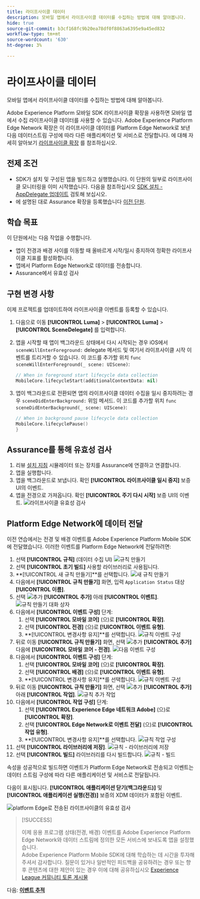 ```yaml
---
title: 라이프사이클 데이터
description: 모바일 앱에서 라이프사이클 데이터를 수집하는 방법에 대해 알아봅니다.
hide: true
source-git-commit: b3cf168fc9b20ea78df0f8863a6395e9a45ed832
workflow-type: tm+mt
source-wordcount: '630'
ht-degree: 3%

---
```


# 라이프사이클 데이터

모바일 앱에서 라이프사이클 데이터를 수집하는 방법에 대해 알아봅니다.

Adobe Experience Platform 모바일 SDK 라이프사이클 확장을 사용하면 모바일 앱에서 수집 라이프사이클 데이터를 사용할 수 있습니다. Adobe Experience Platform Edge Network 확장은 이 라이프사이클 데이터를 Platform Edge Network로 보낸 다음 데이터스트림 구성에 따라 다른 애플리케이션 및 서비스로 전달합니다. 에 대해 자세히 알아보기 [라이프사이클 확장](https://developer.adobe.com/client-sdks/documentation/lifecycle-for-edge-network/) 를 참조하십시오.


## 전제 조건

* SDK가 설치 및 구성된 앱을 빌드하고 실행했습니다. 이 단원의 일부로 라이프사이클 모니터링을 이미 시작했습니다. 다음을 참조하십시오 [SDK 설치 - AppDelegate 업데이트](install-sdks.md#update-appdelegate) 검토해 보십시오.
* 에 설명된 대로 Assurance 확장을 등록했습니다 [이전 단원](install-sdks.md).

## 학습 목표

이 단원에서는 다음 작업을 수행합니다.

<!--
* Add lifecycle field group to the schema.
* -->
* 앱이 전경과 배경 사이를 이동할 때 올바르게 시작/일시 중지하여 정확한 라이프사이클 지표를 활성화합니다.
* 앱에서 Platform Edge Network로 데이터를 전송합니다.
* Assurance에서 유효성 검사

<!--
## Add lifecycle field group to schema

The Consumer Experience Event field group you added in the [previous lesson](create-schema.md) already contains the lifecycle fields, so you can skip this step. If you don't use Consumer Experience Event field group in your own app, you can add the lifecycle fields by doing the following:

1. Navigate to the schema interface as described in the [previous lesson](create-schema.md).
1. Open the **Luma Mobile App Event Schema** schema and select **[!UICONTROL Add]** next to Field groups.
    ![select add](assets/lifecycle-add.png)
1. In the search bar, enter "lifecycle".
1. Select the checkbox next to **[!UICONTROL AEP Mobile Lifecycle Details]**.
1. Select **[!UICONTROL Add field groups]**.
    ![add field group](assets/lifecycle-lifecycle-field-group.png)
1. Select **[!UICONTROL Save]**.
    ![save](assets/lifecycle-lifecycle-save.png)
-->

## 구현 변경 사항

이제 프로젝트를 업데이트하여 라이프사이클 이벤트를 등록할 수 있습니다.

1. 다음으로 이동 **[!UICONTROL Luma]** > **[!UICONTROL Luma]** > **[!UICONTROL SceneDelegate]** 를 입력합니다.

1. 앱을 시작할 때 앱이 백그라운드 상태에서 다시 시작되는 경우 iOS에서 `sceneWillEnterForeground:` delegate 메서드 및 여기서 라이프사이클 시작 이벤트를 트리거할 수 있습니다. 이 코드를 추가할 위치 `func sceneWillEnterForeground(_ scene: UIScene)`:

   ```swift
   // When in foreground start lifecycle data collection
   MobileCore.lifecycleStart(additionalContextData: nil)
   ```

1. 앱이 백그라운드로 전환되면 앱의 라이프사이클 데이터 수집을 일시 중지하려는 경우 `sceneDidEnterBackground:` 위임 메서드. 이 코드를 추가할 위치  `func sceneDidEnterBackground(_ scene: UIScene)`:

   ```swift
   // When in background pause lifecycle data collection
   MobileCore.lifecyclePause()
   }
   ```

## Assurance를 통해 유효성 검사

1. 리뷰 [설치 지침](assurance.md) 시뮬레이터 또는 장치를 Assurance에 연결하고 연결합니다.
1. 앱을 실행합니다.
1. 앱을 백그라운드로 보냅니다. 확인 **[!UICONTROL 라이프사이클 일시 중지]** 보증 UI의 이벤트.
1. 앱을 전경으로 가져옵니다. 확인 **[!UICONTROL 주기 다시 시작]** 보증 UI의 이벤트.
   ![라이프사이클 유효성 검사](assets/lifecycle-lifecycle-assurance.png)


## Platform Edge Network에 데이터 전달

이전 연습에서는 전경 및 배경 이벤트를 Adobe Experience Platform Mobile SDK에 전달했습니다. 이러한 이벤트를 Platform Edge Network에 전달하려면:

1. 선택 **[!UICONTROL 규칙]** (데이터 수집 UI)
   ![규칙 만들기](assets/rule-create.png)
1. 선택 **[!UICONTROL 초기 빌드]** 사용할 라이브러리로 사용됩니다.
1. **[!UICONTROL 새 규칙 만들기]**를 선택합니다.
   ![새 규칙 만들기](assets/rules-create-new.png)
1. 다음에서 **[!UICONTROL 규칙 만들기]** 화면, 입력 `Application Status` 대상 **[!UICONTROL 이름]**.
1. 선택 ![추가](https://spectrum.adobe.com/static/icons/workflow_18/Smock_AddCircle_18_N.svg) **[!UICONTROL 추가]** 아래 **[!UICONTROL 이벤트]**.
   ![규칙 만들기 대화 상자](assets/rule-create-name.png)
1. 다음에서 **[!UICONTROL 이벤트 구성]** 단계:
   1. 선택 **[!UICONTROL 모바일 코어]** (으)로 **[!UICONTROL 확장]**.
   1. 선택 **[!UICONTROL 전경]** (으)로 **[!UICONTROL 이벤트 유형]**.
   1. **[!UICONTROL 변경사항 유지]**를 선택합니다.
      ![규칙 이벤트 구성](assets/rule-event-configuration.png)
1. 뒤로 이동 **[!UICONTROL 규칙 만들기]** 화면, 선택 ![추가](https://spectrum.adobe.com/static/icons/workflow_18/Smock_AddCircle_18_N.svg) **[!UICONTROL 추가]** 다음에 **[!UICONTROL 모바일 코어 - 전경]**.
   ![다음 이벤트 구성](assets/rule-event-configuration-next.png)
1. 다음에서 **[!UICONTROL 이벤트 구성]** 단계:
   1. 선택 **[!UICONTROL 모바일 코어]** (으)로 **[!UICONTROL 확장]**.
   1. 선택 **[!UICONTROL 배경]** (으)로 **[!UICONTROL 이벤트 유형]**.
   1. **[!UICONTROL 변경사항 유지]**를 선택합니다.
      ![규칙 이벤트 구성](assets/rule-event-configuration-background.png)
1. 뒤로 이동 **[!UICONTROL 규칙 만들기]** 화면, 선택 ![추가](https://spectrum.adobe.com/static/icons/workflow_18/Smock_AddCircle_18_N.svg) **[!UICONTROL 추가]** 아래 **[!UICONTROL 작업]**.
   ![규칙 추가 작업](assets/rule-action-button.png)
1. 다음에서 **[!UICONTROL 작업 구성]** 단계:
   1. 선택 **[!UICONTROL Experience Edge 네트워크 Adobe]** (으)로 **[!UICONTROL 확장]**.
   1. 선택 **[!UICONTROL Edge Network로 이벤트 전달]** (으)로 **[!UICONTROL 작업 유형]**.
   1. **[!UICONTROL 변경사항 유지]**를 선택합니다.
      ![규칙 작업 구성](assets/rule-action-configuration.png)
1. 선택 **[!UICONTROL 라이브러리에 저장]**.
   ![규칙 - 라이브러리에 저장](assets/rule-save-to-library.png)
1. 선택 **[!UICONTROL 빌드]** 라이브러리를 다시 빌드합니다.
   ![규칙 - 빌드](assets/rule-build.png)

속성을 성공적으로 빌드하면 이벤트가 Platform Edge Network로 전송되고 이벤트는 데이터 스트림 구성에 따라 다른 애플리케이션 및 서비스로 전달됩니다.

다음이 표시됩니다. **[!UICONTROL 애플리케이션 닫기(백그라운드)]** 및 **[!UICONTROL 애플리케이션 실행(전경)]** 보증의 XDM 데이터가 포함된 이벤트.

![platform Edge로 전송된 라이프사이클의 유효성 검사](assets/lifecycle-edge-assurance.png)

>[!SUCCESS]
>
>이제 응용 프로그램 상태(전경, 배경) 이벤트를 Adobe Experience Platform Edge Network와 데이터 스트림에 정의한 모든 서비스에 보내도록 앱을 설정했습니다.<br>Adobe Experience Platform Mobile SDK에 대해 학습하는 데 시간을 투자해 주셔서 감사합니다. 질문이 있거나 일반적인 피드백을 공유하려는 경우 또는 향후 콘텐츠에 대한 제안이 있는 경우 이에 대해 공유하십시오 [Experience League 커뮤니티 토론 게시물](https://experienceleaguecommunities.adobe.com/t5/adobe-experience-platform-launch/tutorial-discussion-implement-adobe-experience-cloud-in-mobile/td-p/443796)

다음: **[이벤트 추적](events.md)**
